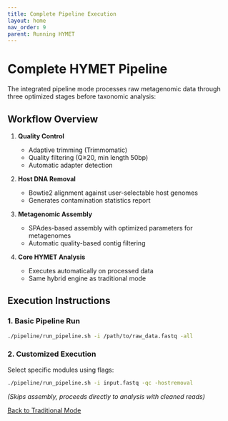 ```yaml
---
title: Complete Pipeline Execution 
layout: home
nav_order: 9
parent: Running HYMET
---
```


# Complete HYMET Pipeline  

The integrated pipeline mode processes raw metagenomic data through three optimized stages before taxonomic analysis:  

## Workflow Overview  
1. **Quality Control**  
   - Adaptive trimming (Trimmomatic)  
   - Quality filtering (Q≥20, min length 50bp)  
   - Automatic adapter detection  

2. **Host DNA Removal**  
   - Bowtie2 alignment against user-selectable host genomes  
   - Generates contamination statistics report  

3. **Metagenomic Assembly**  
   - SPAdes-based assembly with optimized parameters for metagenomes  
   - Automatic quality-based contig filtering  

4. **Core HYMET Analysis**  
   - Executes automatically on processed data  
   - Same hybrid engine as traditional mode  

## Execution Instructions  

### 1. Basic Pipeline Run  
```bash  
./pipeline/run_pipeline.sh -i /path/to/raw_data.fastq -all  
```  

### 2. Customized Execution  
Select specific modules using flags:  
```bash  
./pipeline/run_pipeline.sh -i input.fastq -qc -hostremoval  
```  
*(Skips assembly, proceeds directly to analysis with cleaned reads)*  

[Back to Traditional Mode](https://inesbmartins02.github.io/hymet-docs/hymetsimple.html)